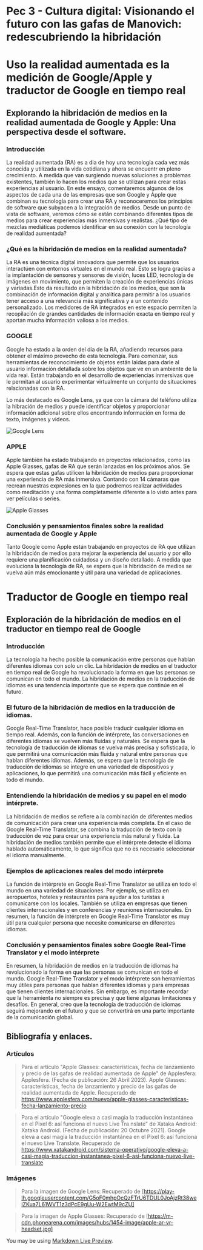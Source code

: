 # Pec 3 - Cultura digital: Visionando el futuro con las gafas de Manovich: redescubriendo la hibridación

# Uso la realidad aumentada es la medición de Google/Apple y traductor de Google en tiempo real

## Explorando la hibridación de medios en la realidad aumentada de Google y Apple: Una perspectiva desde el software.

### Introducción

La realidad aumentada (RA) es a dia de hoy una tecnología cada vez más conocida y utilizada en la vida cotidiana y ahora se encuentr en pleno crecimiento. A medida que van surgiendo nuevas soluciones a problemas existentes, también lo hacen los medios que se utilizan para crear estas experiencias al usuario. En este ensayo, comentaremos algunos de los aspectos de cada una de las empresas que son Google y Apple que combinan su tecnología para crear una RA y reconoceremos los principios de software que subyacen a la integración de medios. Desde un punto de vista de software, veremos cómo se están combinando diferentes tipos de medios para crear experiencias más inmersivas y realistas.
¿Qué tipo de mezclas mediáticas podemos identificar en su conexión con la tecnología de realidad aumentada?

### ¿Qué es la hibridación de medios en la realidad aumentada?

La RA es una técnica digital innovadora que permite que los usuarios interactúen con entornos virtuales en el mundo real. Esto se logra gracias a la implantación de sensores y sensores de visión, luces LED, tecnología de imágenes en movimiento, que permiten la creación de experiencias únicas y variadas.Esto da resultado en la hibridación de los medios, que son la combinación de información digital y analítica para permitir a los usuarios tener acceso a una relevancia más significativa y a un contenido personalizado. Los medidores de RA integrados en este espacio permiten la recopilación de grandes cantidades de información exacta en tiempo real y aportan mucha información valiosa a los medios.

### GOOGLE

Google ha estado a la orden del dia de la RA, añadiendo recursos para obtener el máximo provecho de esta tecnología. Para comenzar, sus herramientas de reconocimiento de objetos están laidas para darle al usuario información detallada sobre los objetos que ve en un ambiente de la vida real. Están trabajando en el desarrollo de experiencias inmersivas que le permitan al usuario experimentar virtualmente un conjunto de situaciones relacionadas con la RA.

Lo más destacado es Google Lens, ya que con la cámara del teléfono utiliza la hibración de medios y puede identificar objetos y proporcionar información adicional sobre ellos encontrando información en forma de texto, imágenes y videos.

![Google Lens](https://play-lh.googleusercontent.com/G5oF0mhpOcQzFTrU6TDUL0JoAjzRt38weiZKua7L61WVT1z3dPcE9gUu-W2EwtM9cZU)

### APPLE

Apple también ha estado trabajando en proyectos relacionados, como las Apple Glasses, gafas de RA que serán lanzadas en los próximos años. Se espera que estas gafas utilicen la hibridación de medios para proporcionar una experiencia de RA más inmersiva. Contando con 14 cámaras que recrean nuestras expresiones en la que podremos realizar actividades como meditación y una forma completamente diferente a lo visto antes para ver películas o series.

![Apple Glasses](https://m-cdn.phonearena.com/images/hubs/1454-image/apple-ar-vr-headset.jpg)

### Conclusión y pensamientos finales sobre la realidad aumentada de Google y Apple

Tanto Google como Apple están trabajando en proyectos de RA que utilizan la hibridación de medios para mejorar la experiencia del usuario y por ello requiere una planificación cuidadosa y un diseño detallado. A medida que evoluciona la tecnología de RA, se espera que la hibridación de medios se vuelva aún más emocionante y útil para una variedad de aplicaciones.

#  Traductor de Google en tiempo real 

## Exploración de la hibridación de medios en el traductor en tiempo real de Google

### Introducción

La tecnología ha hecho posible la comunicación entre personas que hablan diferentes idiomas con solo un clic. La hibridación de medios en el traductor en tiempo real de Google ha revolucionado la forma en que las personas se comunican en todo el mundo. La hibridación de medios en la traducción de idiomas es una tendencia importante que se espera que continúe en el futuro. 

### El futuro de la hibridación de medios en la traducción de idiomas.

 Google Real-Time Translator, hace posible traducir cualquier idioma en tiempo real. Además, con la función de intérprete, las conversaciones en diferentes idiomas se vuelven más fluidas y naturales.
Se espera que la tecnología de traducción de idiomas se vuelva más precisa y sofisticada, lo que permitirá una comunicación más fluida y natural entre personas que hablan diferentes idiomas. Además, se espera que la tecnología de traducción de idiomas se integre en una variedad de dispositivos y aplicaciones, lo que permitirá una comunicación más fácil y eficiente en todo el mundo.

### Entendiendo la hibridación de medios y su papel en el modo intérprete.

La hibridación de medios se refiere a la combinación de diferentes medios de comunicación para crear una experiencia más completa. En el caso de Google Real-Time Translator, se combina la traducción de texto con la traducción de voz para crear una experiencia más natural y fluida. La hibridación de medios también permite que el intérprete detecte el idioma hablado automáticamente, lo que significa que no es necesario seleccionar el idioma manualmente.

### Ejemplos de aplicaciones reales del modo intérprete

La función de intérprete en Google Real-Time Translator se utiliza en todo el mundo en una variedad de situaciones. Por ejemplo, se utiliza en aeropuertos, hoteles y restaurantes para ayudar a los turistas a comunicarse con los locales. También se utiliza en empresas que tienen clientes internacionales y en conferencias y reuniones internacionales. En resumen, la función de intérprete en Google Real-Time Translator es muy útil para cualquier persona que necesite comunicarse en diferentes idiomas.

### Conclusión y pensamientos finales sobre Google Real-Time Translator y el modo intérprete

En resumen, la hibridación de medios en la traducción de idiomas ha revolucionado la forma en que las personas se comunican en todo el mundo. Google Real-Time Translator y el modo intérprete son herramientas muy útiles para personas que hablan diferentes idiomas y para empresas que tienen clientes internacionales. Sin embargo, es importante recordar que la herramienta no siempre es precisa y que tiene algunas limitaciones y desafíos. En general, creo que la tecnología de traducción de idiomas seguirá mejorando en el futuro y que se convertirá en una parte importante de la comunicación global.

## Bibliografía y enlaces.

### Artículos

> Para el artículo "Apple Glasses: características, fecha de lanzamiento y precio de las gafas de realidad aumentada de Apple" de Applesfera:
Applesfera. (Fecha de publicación: 26 Abril 2023). Apple Glasses: características, fecha de lanzamiento y precio de las gafas de realidad aumentada de Apple. Recuperado de https://www.applesfera.com/nuevo/apple-glasses-caracteristicas-fecha-lanzamiento-precio

> Para el artículo "Google eleva a casi magia la traducción instantánea en el Pixel 6: así funciona el nuevo Live Tra nslate" de Xataka Android:
Xataka Android. (Fecha de publicación: 20 Octubre 2021). Google eleva a casi magia la traducción instantánea en el Pixel 6: así funciona el nuevo Live Translate. Recuperado de
>https://www.xatakandroid.com/sistema-operativo/google-eleva-a-casi-magia-traduccion-instantanea-pixel-6-asi-funciona-nuevo-live-translate

### Imágenes

> Para la imagen de Google Lens:
Recuperado de [https://play-lh.googleusercontent.com/G5oF0mhpOcQzFTrU6TDUL0JoAjzRt38weiZKua7L61WVT1z3dPcE9gUu-W2EwtM9cZU]

> Para la imagen de Apple Glasses:
Recuperado de [https://m-cdn.phonearena.com/images/hubs/1454-image/apple-ar-vr-headset.jpg]

You may be using [Markdown Live Preview](https://markdownlivepreview.com/).
